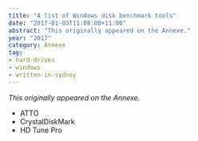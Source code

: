 ```yaml
---
title: "A list of Windows disk benchmark tools"
date: "2017-01-03T11:08:00+11:00"
abstract: "This originally appeared on the Annexe."
year: "2017"
category: Annexe
tag:
- hard-drives
- windows
- written-in-sydney
---
```

*This originally appeared on the Annexe.*

* ATTO
* CrystalDiskMark
* HD Tune Pro

